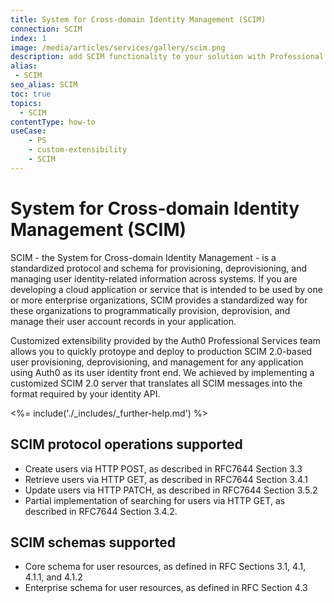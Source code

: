 ```yaml
---
title: System for Cross-domain Identity Management (SCIM)
connection: SCIM
index: 1
image: /media/articles/services/gallery/scim.png
description: add SCIM functionality to your solution with Professional Services custom extensibility.
alias:
 - SCIM
seo_alias: SCIM
toc: true
topics:
  - SCIM
contentType: how-to
useCase:
    - PS
    - custom-extensibility
    - SCIM
---
```

# System for Cross-domain Identity Management (SCIM)

SCIM - the System for Cross-domain Identity Management - is a standardized protocol and schema for provisioning, deprovisioning, and managing user identity-related information across systems. If you are developing a cloud application or service that is intended to be used by one or more enterprise organizations, SCIM provides a standardized way for these organizations to programmatically provision, deprovision, and manage their user account records in your application. 

Customized extensibility provided by the Auth0 Professional Services team allows you to quickly protoype and deploy to production SCIM 2.0-based user provisioning, deprovisioning, and management for any application using Auth0 as its user identity front end. We achieved by implementing a customized SCIM 2.0 server that translates all SCIM messages into the format required by your identity API.

<%= include('./_includes/_further-help.md') %>

## SCIM protocol operations supported
* Create users via HTTP POST, as described in RFC7644 Section 3.3
* Retrieve users via HTTP GET, as described in RFC7644 Section 3.4.1
* Update users via HTTP PATCH, as described in RFC7644 Section 3.5.2
* Partial implementation of searching for users via HTTP GET, as described in RFC7644 Section 3.4.2. 

## SCIM schemas supported
* Core schema for user resources, as defined in RFC Sections 3.1, 4.1, 4.1.1, and 4.1.2
* Enterprise schema for user resources, as defined in RFC Section 4.3

